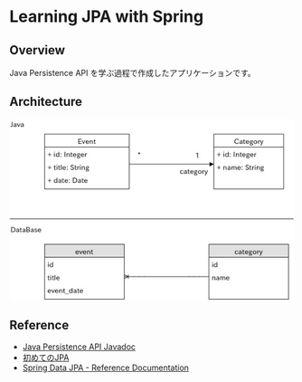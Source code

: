 Learning JPA with Spring
========================

## Overview
Java Persistence API を学ぶ過程で作成したアプリケーションです。

## Architecture
![OverallPicture](OverallPicture.jpg)

## Reference
- [Java Persistence API Javadoc](http://docs.oracle.com/javaee/5/tutorial/doc/bnbpy.html)
- [初めてのJPA](https://builder.japan.zdnet.com/sp_oracle/35067018/)
- [Spring Data JPA - Reference Documentation](https://docs.spring.io/spring-data/jpa/docs/current/reference/html/)

